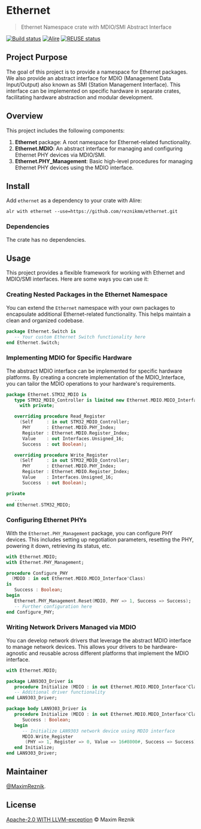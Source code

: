 # Ethernet
> Ethernet Namespace crate with MDIO/SMI Abstract Interface

[![Build status](https://github.com/reznikmm/ethernet/actions/workflows/alire.yml/badge.svg)](https://github.com/reznikmm/ethernet/actions/workflows/alire.yml)
[![Alire](https://img.shields.io/endpoint?url=https://alire.ada.dev/badges/ethernet.json)](https://alire.ada.dev/crates/ethernet.html)
[![REUSE status](https://api.reuse.software/badge/github.com/reznikmm/ethernet)](https://api.reuse.software/info/github.com/reznikmm/ethernet)


## Project Purpose

The goal of this project is to provide a namespace for Ethernet packages.
We also provide an abstract interface for MDIO (Management Data Input/Output)
also known as SMI (Station Management Interface). This interface can 
be implemented on specific hardware in separate crates, facilitating hardware
abstraction and modular development.

## Overview

This project includes the following components:

1. **Ethernet** package: A root namespace for Ethernet-related functionality.
2. **Ethernet.MDIO**: An abstract interface for managing and configuring
   Ethernet PHY devices via MDIO/SMI.
3. **Ethernet.PHY_Management**: Basic high-level procedures for managing
   Ethernet PHY devices using the MDIO interface. 

## Install

Add `ethernet` as a dependency to your crate with Alire:

    alr with ethernet --use=https://github.com/reznikmm/ethernet.git

### Dependencies

The crate has no dependencies.

## Usage

This project provides a flexible framework for working with Ethernet and 
MDIO/SMI interfaces. Here are some ways you can use it:

### Creating Nested Packages in the Ethernet Namespace

You can extend the `Ethernet` namespace with your own packages to encapsulate
additional Ethernet-related functionality. This helps maintain a clean and
organized codebase.

```ada
package Ethernet.Switch is
   -- Your custom Ethernet Switch functionality here
end Ethernet.Switch;
```
### Implementing MDIO for Specific Hardware

The abstract MDIO interface can be implemented for specific hardware platforms.
By creating a concrete implementation of the MDIO_Interface, you can tailor
the MDIO operations to your hardware's requirements.

```ada
package Ethernet.STM32_MDIO is
   type STM32_MDIO_Controller is limited new Ethernet.MDIO.MDIO_Interface
     with private;

   overriding procedure Read_Register
     (Self     : in out STM32_MDIO_Controller;
      PHY      : Ethernet.MDIO.PHY_Index;
      Register : Ethernet.MDIO.Register_Index;
      Value    : out Interfaces.Unsigned_16;
      Success  : out Boolean);

   overriding procedure Write_Register
     (Self     : in out STM32_MDIO_Controller;
      PHY      : Ethernet.MDIO.PHY_Index;
      Register : Ethernet.MDIO.Register_Index;
      Value    : Interfaces.Unsigned_16;
      Success  : out Boolean);

private
   ...
end Ethernet.STM32_MDIO;
```

### Configuring Ethernet PHYs

With the `Ethernet.PHY_Management` package, you can configure PHY devices. 
This includes setting up negotiation parameters, resetting the PHY, powering
it down, retrieving its status, etc.

```ada
with Ethernet.MDIO;
with Ethernet.PHY_Management;

procedure Configure_PHY
  (MDIO : in out Ethernet.MDIO.MDIO_Interface'Class)
is
   Success : Boolean;
begin
   Ethernet.PHY_Management.Reset(MDIO, PHY => 1, Success => Success);
   -- Further configuration here
end Configure_PHY;
```

### Writing Network Drivers Managed via MDIO

You can develop network drivers that leverage the abstract MDIO interface to
manage network devices. This allows your drivers to be hardware-agnostic and
reusable across different platforms that implement the MDIO interface.

```ada
with Ethernet.MDIO;

package LAN9303_Driver is
   procedure Initialize (MDIO : in out Ethernet.MDIO.MDIO_Interface'Class);
   -- Additional driver functionality
end LAN9303_Driver;

package body LAN9303_Driver is
   procedure Initialize (MDIO : in out Ethernet.MDIO.MDIO_Interface'Class) is
      Success : Boolean;
   begin
      -- Initialize LAN9303 network device using MDIO interface
      MDIO.Write_Register
	   (PHY => 1, Register => 0, Value => 16#8000#, Success => Success);
   end Initialize;
end LAN9303_Driver;
```

## Maintainer

[@MaximReznik](https://github.com/reznikmm).

## License

[Apache-2.0 WITH LLVM-exception](LICENSES/) © Maxim Reznik
